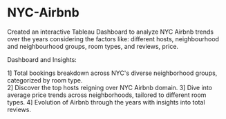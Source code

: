 # NYC-Airbnb

Created an interactive Tableau Dashboard to analyze NYC Airbnb trends over the years considering the factors like: different hosts, neighbourhood and neighbourhood groups, room types, and reviews, price.

Dashboard and Insights:

1] Total bookings breakdown across NYC's diverse neighborhood groups, categorized by room type.  
2] Discover the top hosts reigning over NYC Airbnb domain.
3] Dive into average price trends across neighborhoods, tailored to different room types. 
4] Evolution of Airbnb through the years with insights into total reviews.

